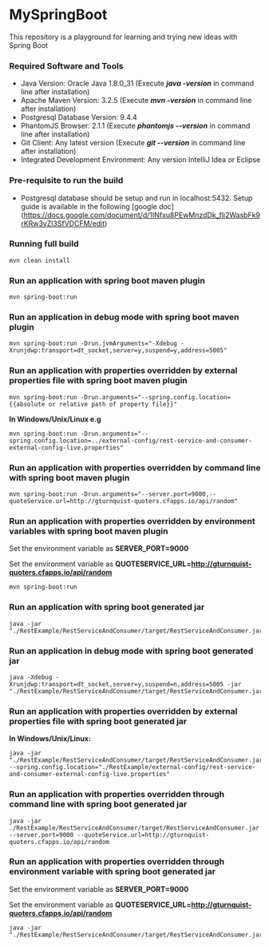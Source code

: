 # MySpringBoot
This repository is a playground for learning and trying new ideas with Spring Boot

### Required Software and Tools
* Java Version: Oracle Java 1.8.0_31 (Execute **_java -version_** in command line after installation)
* Apache Maven Version: 3.2.5 (Execute **_mvn -version_** in command line after installation)
* Postgresql Database Version: 9.4.4
* PhantomJS Browser: 2.1.1 (Execute **_phantomjs --version_** in command line after installation)
* Git Client: Any latest version (Execute **_git --version_** in command line after installation)
* Integrated Development Environment: Any version IntelliJ Idea or Eclipse

### Pre-requisite to run the build
* Postgresql database should be setup and run in localhost:5432. Setup guide is available in the following [google doc] (https://docs.google.com/document/d/1INfxu8PEwMnzdDk_fli2WasbFk9rKRw3yZl3SfVDCFM/edit)
  
### Running full build

    mvn clean install

### Run an application with spring boot maven plugin

    mvn spring-boot:run

### Run an application in debug mode with spring boot maven plugin

    mvn spring-boot:run -Drun.jvmArguments="-Xdebug -Xrunjdwp:transport=dt_socket,server=y,suspend=y,address=5005"

### Run an application with properties overridden by external properties file with spring boot maven plugin

    mvn spring-boot:run -Drun.arguments="--spring.config.location={{absolute or relative path of property file}}"

**In Windows/Unix/Linux e.g**

    mvn spring-boot:run -Drun.arguments="--spring.config.location=../external-config/rest-service-and-consumer-external-config-live.properties"

### Run an application with properties overridden by command line with spring boot maven plugin

    mvn spring-boot:run -Drun.arguments="--server.port=9000,--quoteService.url=http://gturnquist-quoters.cfapps.io/api/random"

### Run an application with properties overridden by environment variables with spring boot maven plugin

Set the environment variable as **SERVER_PORT=9000**

Set the environment variable as **QUOTESERVICE_URL=http://gturnquist-quoters.cfapps.io/api/random**

    mvn spring-boot:run


### Run an application with spring boot generated jar

    java -jar "./RestExample/RestServiceAndConsumer/target/RestServiceAndConsumer.jar"

### Run an application in debug mode with spring boot generated jar

    java -Xdebug -Xrunjdwp:transport=dt_socket,server=y,suspend=n,address=5005 -jar "./RestExample/RestServiceAndConsumer/target/RestServiceAndConsumer.jar"

### Run an application with properties overridden by external properties file with spring boot generated jar
**In Windows/Unix/Linux:**

    java -jar "./RestExample/RestServiceAndConsumer/target/RestServiceAndConsumer.jar" --spring.config.location="./RestExample/external-config/rest-service-and-consumer-external-config-live.properties"

### Run an application with properties overridden through command line with spring boot generated jar

    java -jar ./RestExample/RestServiceAndConsumer/target/RestServiceAndConsumer.jar --server.port=9000 --quoteService.url=http://gturnquist-quoters.cfapps.io/api/random

### Run an application with properties overridden through environment variable with spring boot generated jar

Set the environment variable as **SERVER_PORT=9000**

Set the environment variable as **QUOTESERVICE_URL=http://gturnquist-quoters.cfapps.io/api/random**

    java -jar "./RestExample/RestServiceAndConsumer/target/RestServiceAndConsumer.jar"